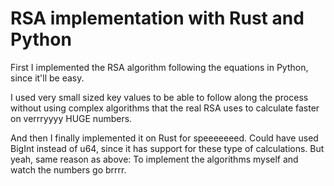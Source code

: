 # RSA implementation with Rust and Python

First I implemented the RSA algorithm following the equations in Python, since it'll be easy. 

I used very small sized key values to be able to follow along the process without using complex algorithms that the real RSA uses to calculate faster on verrryyyy HUGE numbers. 

And then I finally implemented it on Rust for speeeeeeed. Could have used BigInt instead of u64, since it has support for these type of calculations. But yeah, same reason as above: To implement the algorithms myself and watch the numbers go brrrr.
